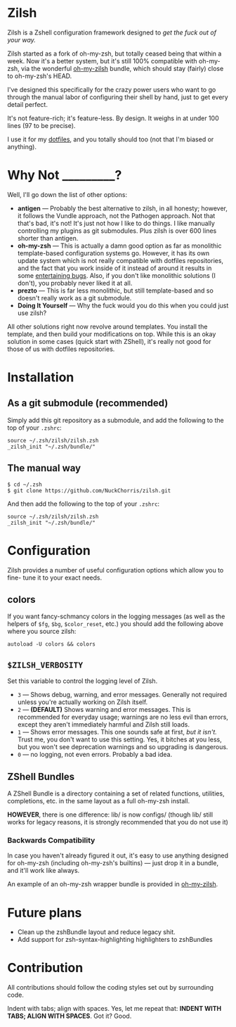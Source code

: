# Zilsh
Zilsh is a Zshell configuration framework designed to *get the fuck out of your
way.*

Zilsh started as a fork of oh-my-zsh, but totally ceased being that within a
week.  Now it's a better system, but it's still 100% compatible with oh-my-zsh,
via the wonderful [oh-my-zilsh](https://github.com/NuckChorris/oh-my-zilsh)
bundle, which should stay (fairly) close to oh-my-zsh's HEAD.

I've designed this specifically for the crazy power users who want to go through
the manual labor of configuring their shell by hand, just to get every detail
perfect.

It's not feature-rich; it's feature-less.  By design.  It weighs in at under 100
lines (97 to be precise).

I use it for my
[dotfiles](https://github.com/NuckChorris/dotfiles/tree/master/zsh), and you
totally should too (not that I'm biased or anything).

# Why Not _________?
Well, I'll go down the list of other options:

 * **antigen** — Probably the best alternative to zilsh, in all honesty;
 however, it follows the Vundle approach, not the Pathogen approach.  Not that
 that's bad, it's not!  It's just not how I like to do things.  I like manually
 controlling my plugins as git submodules.  Plus zilsh is over 600 lines
 shorter than antigen.
 * **oh-my-zsh** — This is actually a damn good option as far as monolithic
 template-based configuration systems go.  However, it has its own update system
 which is not really compatible with dotfiles repositories, and the fact that 
 you work inside of it instead of around it results in some [entertaining
 bugs](https://github.com/robbyrussell/oh-my-zsh/issues/1423).  Also, if you
 don't like monolithic solutions (I don't), you probably never liked it at all.
 * **prezto** — This is far less monolithic, but still template-based and so
 doesn't really work as a git submodule.
 * **Doing It Yourself** — Why the fuck would you do this when you could just
 use zilsh?

All other solutions right now revolve around templates.  You install the 
template, and then build your modifications on top.  While this is an okay
solution in some cases (quick start with ZShell), it's really not good for those
of us with dotfiles repositories.

# Installation
## As a git submodule (recommended)
Simply add this git repository as a submodule, and add the following to the top
of your `.zshrc`:

	source ~/.zsh/zilsh/zilsh.zsh
	_zilsh_init "~/.zsh/bundle/"

## The manual way

	$ cd ~/.zsh
	$ git clone https://github.com/NuckChorris/zilsh.git

And then add the following to the top of your `.zshrc`:

	source ~/.zsh/zilsh/zilsh.zsh
	_zilsh_init "~/.zsh/bundle/"

# Configuration
Zilsh provides a number of useful configuration options which allow you to fine-
tune it to your exact needs.

## colors
If you want fancy-schmancy colors in the logging messages (as well as the
helpers of `$fg`, `$bg`, `$color_reset`, etc.) you should add the following
above where you source zilsh:

	autoload -U colors && colors

## `$ZILSH_VERBOSITY`
Set this variable to control the logging level of Zilsh.
 * `3` — Shows debug, warning, and error messages.  Generally not required
 unless you're actually working on Zilsh itself.
 * `2` — **(DEFAULT)** Shows warning and error messages. This is recommended for
 everyday usage; warnings are no less evil than errors, except they aren't
 immediately harmful and Zilsh still loads.
 * `1` — Shows error messages.  This one sounds safe at first, *but it isn't.*
 Trust me, you don't want to use this setting.  Yes, it bitches at you less, but
 you won't see deprecation warnings and so upgrading is dangerous.
 * `0` — no logging, not even errors.  Probably a bad idea.

## ZShell Bundles
A ZShell Bundle is a directory containing a set of related functions, utilities,
completions, etc. in the same layout as a full oh-my-zsh install.

**HOWEVER**, there is one difference: lib/ is now configs/ (though lib/ still
works for legacy reasons, it is strongly recommended that you do not use it)

### Backwards Compatibility
In case you haven't already figured it out, it's easy to use anything designed
for oh-my-zsh (including oh-my-zsh's builtins) — just drop it in a bundle, and
it'll work like always.

An example of an oh-my-zsh wrapper bundle is provided in
[oh-my-zilsh](https://github.com/NuckChorris/oh-my-zilsh).

# Future plans
 * Clean up the zshBundle layout and reduce legacy shit.
 * Add support for zsh-syntax-highlighting highlighters to zshBundles

# Contribution
All contributions should follow the coding styles set out by surrounding code.

Indent with tabs; align with spaces. Yes, let me repeat that: **INDENT WITH
TABS; ALIGN WITH SPACES**.  Got it?  Good.

